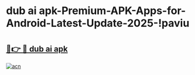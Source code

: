 # dub ai apk-Premium-APK-Apps-for-Android-Latest-Update-2025-!paviu

# <h2><a href="https://googleone.com">🔗👉 🔴 dub ai apk</a></h2>

[![acn](https://github.com/user-attachments/assets/0f9c940e-d8b0-45ae-aac7-cd30a18b3e1c)](https://googleone.com)

